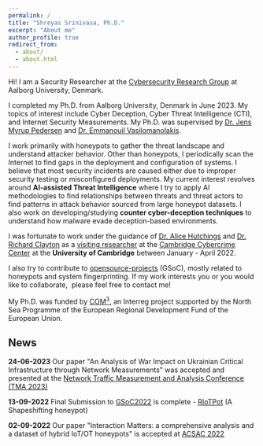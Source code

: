 ```yaml
---
permalink: /
title: "Shreyas Srinivasa, Ph.D."
excerpt: "About me"
author_profile: true
redirect_from:
  - about/
  - about.html
---
```



Hi! I am a Security Researcher at the [Cybersecurity Research Group](https://www.cyber.aau.dk/research/) at Aalborg University, Denmark.

I completed my Ph.D. from Aalborg University, Denmark in June 2023. My topics of interest include Cyber Deception, Cyber Threat Intelligence (CTI), and Internet Security Measurements. My Ph.D. was supervised by [Dr. Jens Myrup Pedersen](https://vbn.aau.dk/en/persons/107697) and [Dr. Emmanouil Vasilomanolakis](https://mvasiloma.com/).

I work primarily with honeypots to gather the threat landscape and understand attacker behavior. Other than honeypots, I periodically scan the Internet to find gaps in the deployment and configuration of systems. I believe that most security incidents are caused either due to improper security testing or misconfigured deployments. My current interest revolves around **AI-assisted Threat Intelligence** where I try to apply AI methodologies to find relationships between threats and threat actors to find patterns in attack behavior sourced from large honeypot datasets. I also work on developing/studying **counter cyber-deception techniques** to understand how malware evade deception-based environments.

I was fortunate to work under the guidance of [Dr. Alice Hutchings](https://www.cl.cam.ac.uk/~ah793/) and [Dr. Richard Clayton](https://www.cl.cam.ac.uk/~rnc1/) as a [visiting researcher](https://www.cst.cam.ac.uk/people/ss2896) at the [Cambridge Cybercrime Center](https://www.cambridgecybercrime.uk/) at the **University of Cambridge** between January - April 2022.

I also try to contribute to [opensource-projects](https://sastry17.github.io/opensource/) (GSoC), mostly related to honeypots and system fingerprinting. If my work interests you or you would like to collaborate,  please feel free to contact me! 

My Ph.D. was funded by [COM<sup>3</sup>](https://northsearegion.eu/com-3/), an Interreg project supported by the North Sea Programme of the European Regional Development Fund of the European Union.

## News

**24-06-2023** Our paper "An Analysis of War Impact on Ukrainian Critical Infrastructure through Network Measurements" was accepted and presented at the [Network Traffic Measurement and Analysis Conference (TMA 2023)](https://tma.ifip.org/2023/accepted-papers/)

**13-09-2022** Final Submission to [GSoC2022](https://summerofcode.withgoogle.com/programs/2022/projects/Fy1BiON5) is complete - [RIoTPot](https://ricyaben.github.io/blog/projects/gsoc_2022_riotpot/) (A Shapeshifting honeypot)

**02-09-2022** Our paper "Interaction Matters: a comprehensive analysis and a dataset of hybrid IoT/OT honeypots" is accepted at [ACSAC 2022](https://www.acsac.org/2022/program/papers/)
